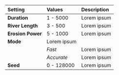 | Setting           | Values      | Description |
| :---------------- | :---------- | :---------- |
| **Duration**      | 1 - 5000    | Lorem ipsum |
| **River Length**  | 3 - 500     | Lorem ipsum |
| **Erosion Power** | 5 - 1000    | Lorem ipsum |
| **Mode**          | Lorem ipsum |
|                   | *Fast*      | Lorem ipsum |
|                   | *Accurate*  | Lorem ipsum |
| **Seed**          | 0 - 128000  | Lorem ipsum |
